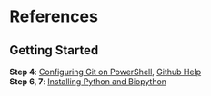 # References
## Getting Started
**Step 4**: [Configuring Git on PowerShell](http://learnaholic.me/2012/10/12/make-powershell-and-git-suck-less-on-windows/), [Github Help](https://help.github.com/articles/setting-your-commit-email-address-in-git/)  
**Step 6, 7**: [Installing Python and Biopython](http://biopython.org/DIST/docs/install/Installation.pdf)
